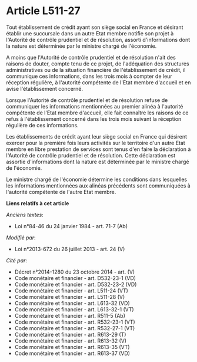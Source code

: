# Article L511-27

Tout établissement de crédit ayant son siège social en France et désirant établir une succursale dans un autre Etat membre
notifie son projet à l'Autorité de contrôle prudentiel et de résolution, assorti d'informations dont la nature est déterminée
par le ministre chargé de l'économie.

A moins que l'Autorité de contrôle prudentiel et de résolution n'ait des raisons de douter, compte tenu de ce projet, de
l'adéquation des structures administratives ou de la situation financière de l'établissement de crédit, il communique ces
informations, dans les trois mois à compter de leur réception régulière, à l'autorité compétente de l'Etat membre d'accueil
et en avise l'établissement concerné. 

Lorsque l'Autorité de contrôle prudentiel et de résolution refuse de communiquer les informations mentionnées au premier
alinéa à l'autorité compétente de l'Etat membre d'accueil, elle fait connaître les raisons de ce refus à l'établissement
concerné dans les trois mois suivant la réception régulière de ces informations. 

Les établissements de crédit ayant leur siège social en France qui désirent exercer pour la première fois leurs activités sur
le territoire d'un autre Etat membre en libre prestation de services sont tenus d'en faire la déclaration à l'Autorité de
contrôle prudentiel et de résolution. Cette déclaration est assortie d'informations dont la nature est déterminée par le
ministre chargé de l'économie. 

Le ministre chargé de l'économie détermine les conditions dans lesquelles les informations mentionnées aux alinéas précédents
sont communiquées à l'autorité compétente de l'autre Etat membre.

**Liens relatifs à cet article**

_Anciens textes_:

  - Loi n°84-46 du 24 janvier 1984 - art. 71-7 (Ab)

_Modifié par_:

  - Loi n°2013-672 du 26 juillet 2013 - art. 24 (V)

_Cité par_:

  - Décret n°2014-1280 du 23 octobre 2014 - art. (V)
  - Code monétaire et financier - art. D532-23-1 (VD)
  - Code monétaire et financier - art. D532-23-2 (VD)
  - Code monétaire et financier - art. L511-24 (VT)
  - Code monétaire et financier - art. L511-28 (V)
  - Code monétaire et financier - art. L613-32 (VD)
  - Code monétaire et financier - art. L613-32-1 (VT)
  - Code monétaire et financier - art. R511-5 (Ab)
  - Code monétaire et financier - art. R532-23-1 (VT)
  - Code monétaire et financier - art. R532-27-1 (VT)
  - Code monétaire et financier - art. R613-29 (T)
  - Code monétaire et financier - art. R613-32 (V)
  - Code monétaire et financier - art. R613-35 (VT)
  - Code monétaire et financier - art. R613-37 (VD)
